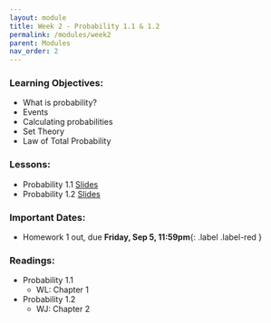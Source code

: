 ```yaml
---
layout: module
title: Week 2 - Probability 1.1 & 1.2
permalink: /modules/week2
parent: Modules
nav_order: 2
---
```


### Learning Objectives:
* What is probability?
* Events
* Calculating probabilities
* Set Theory
* Law of Total Probability


### Lessons:
* Probability 1.1 [Slides]()
* Probability 1.2 [Slides]()


### Important Dates:
* Homework 1 out, due **Friday, Sep 5, 11:59pm**{: .label .label-red }


### Readings:
* Probability 1.1
    * WL: Chapter 1
* Probability 1.2
    * WJ: Chapter 2

 

